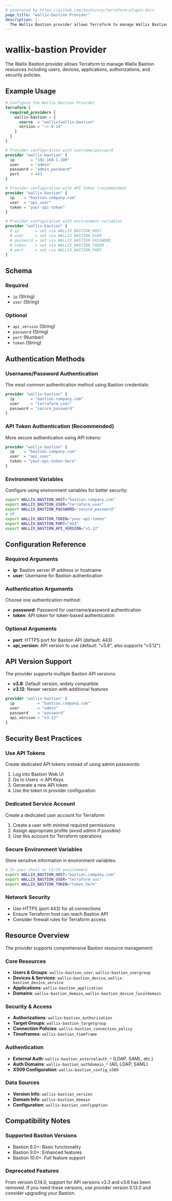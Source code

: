 ```yaml
---
# generated by https://github.com/hashicorp/terraform-plugin-docs
page_title: "wallix-bastion Provider"
description: |-
  The Wallix Bastion provider allows Terraform to manage Wallix Bastion resources.
---
```


# wallix-bastion Provider

The Wallix Bastion provider allows Terraform to manage Wallix Bastion resources including users, devices, applications, authorizations, and security policies.

## Example Usage

```terraform
# Configure the Wallix Bastion Provider
terraform {
  required_providers {
    wallix-bastion = {
      source  = "wallix/wallix-bastion"
      version = "~> 0.14"
    }
  }
}

# Provider configuration with username/password
provider "wallix-bastion" {
  ip       = "192.168.1.100"
  user     = "admin"
  password = "admin_password"
  port     = 443
}

# Provider configuration with API token (recommended)
provider "wallix-bastion" {
  ip    = "bastion.company.com"
  user  = "api_user"
  token = "your-api-token"
}

# Provider configuration with environment variables
provider "wallix-bastion" {
  # ip       = set via WALLIX_BASTION_HOST
  # user     = set via WALLIX_BASTION_USER  
  # password = set via WALLIX_BASTION_PASSWORD
  # token    = set via WALLIX_BASTION_TOKEN
  # port     = set via WALLIX_BASTION_PORT
}
```

<!-- schema generated by tfplugindocs -->
## Schema

### Required

- `ip` (String)
- `user` (String)

### Optional

- `api_version` (String)
- `password` (String)
- `port` (Number)
- `token` (String)

## Authentication Methods

### Username/Password Authentication

The most common authentication method using Bastion credentials:

```terraform
provider "wallix-bastion" {
  ip       = "bastion.company.com"
  user     = "terraform_user"
  password = "secure_password"
}
```

### API Token Authentication (Recommended)

More secure authentication using API tokens:

```terraform
provider "wallix-bastion" {
  ip    = "bastion.company.com"
  user  = "api_user"
  token = "your-api-token-here"
}
```

### Environment Variables

Configure using environment variables for better security:

```bash
export WALLIX_BASTION_HOST="bastion.company.com"
export WALLIX_BASTION_USER="terraform_user"
export WALLIX_BASTION_PASSWORD="secure_password"
# OR
export WALLIX_BASTION_TOKEN="your-api-token"
export WALLIX_BASTION_PORT="443"
export WALLIX_BASTION_API_VERSION="v3.12"
```

## Configuration Reference

### Required Arguments

- **ip**: Bastion server IP address or hostname
- **user**: Username for Bastion authentication

### Authentication Arguments

Choose one authentication method:

- **password**: Password for username/password authentication
- **token**: API token for token-based authentication

### Optional Arguments

- **port**: HTTPS port for Bastion API (default: 443)
- **api_version**: API version to use (default: "v3.8", also supports "v3.12")

## API Version Support

The provider supports multiple Bastion API versions:

- **v3.8**: Default version, widely compatible
- **v3.12**: Newer version with additional features

```terraform
provider "wallix-bastion" {
  ip          = "bastion.company.com"
  user        = "admin"
  password    = "password"
  api_version = "v3.12"
}
```

## Security Best Practices

### Use API Tokens

Create dedicated API tokens instead of using admin passwords:

1. Log into Bastion Web UI
2. Go to Users → API Keys
3. Generate a new API token
4. Use the token in provider configuration

### Dedicated Service Account

Create a dedicated user account for Terraform:

1. Create a user with minimal required permissions
2. Assign appropriate profile (avoid admin if possible)
3. Use this account for Terraform operations

### Secure Environment Variables

Store sensitive information in environment variables:

```bash
# In your shell or CI/CD environment
export WALLIX_BASTION_HOST="bastion.company.com"
export WALLIX_BASTION_USER="terraform_svc"
export WALLIX_BASTION_TOKEN="token_here"
```

### Network Security

- Use HTTPS (port 443) for all connections
- Ensure Terraform host can reach Bastion API
- Consider firewall rules for Terraform access

## Resource Overview

The provider supports comprehensive Bastion resource management:

### Core Resources

- **Users & Groups**: `wallix-bastion_user`, `wallix-bastion_usergroup`
- **Devices & Services**: `wallix-bastion_device`, `wallix-bastion_device_service`
- **Applications**: `wallix-bastion_application`
- **Domains**: `wallix-bastion_domain`, `wallix-bastion_device_localdomain`

### Security & Access

- **Authorizations**: `wallix-bastion_authorization`
- **Target Groups**: `wallix-bastion_targetgroup`
- **Connection Policies**: `wallix-bastion_connection_policy`
- **Timeframes**: `wallix-bastion_timeframe`

### Authentication

- **External Auth**: `wallix-bastion_externalauth_*` (LDAP, SAML, etc.)
- **Auth Domains**: `wallix-bastion_authdomain_*` (AD, LDAP, SAML)
- **X509 Configuration**: `wallix-bastion_config_x509`

### Data Sources

- **Version Info**: `wallix-bastion_version`
- **Domain Info**: `wallix-bastion_domain`
- **Configuration**: `wallix-bastion_configoption`

## Compatibility Notes

### Supported Bastion Versions

- Bastion 8.0+: Basic functionality
- Bastion 9.0+: Enhanced features
- Bastion 10.0+: Full feature support

### Deprecated Features

From version 0.14.0, support for API versions v3.3 and v3.6 has been removed.
If you need these versions, use provider version 0.13.0 and consider upgrading your Bastion.
